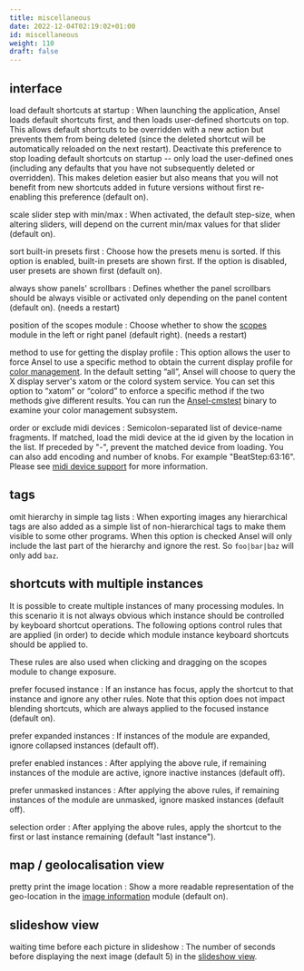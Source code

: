 ```yaml
---
title: miscellaneous
date: 2022-12-04T02:19:02+01:00
id: miscellaneous
weight: 110
draft: false
---
```


## interface

load default shortcuts at startup
: When launching the application, Ansel loads default shortcuts first, and then loads user-defined shortcuts on top. This allows default shortcuts to be overridden with a new action but prevents them from being deleted (since the deleted shortcut will be automatically reloaded on the next restart). Deactivate this preference to stop loading default shortcuts on startup -- only load the user-defined ones (including any defaults that you have not subsequently deleted or overridden). This makes deletion easier but also means that you will not benefit from new shortcuts added in future versions without first re-enabling this preference (default on).

scale slider step with min/max
: When activated, the default step-size, when altering sliders, will depend on the current min/max values for that slider (default on).

sort built-in presets first
: Choose how the presets menu is sorted. If this option is enabled, built-in presets are shown first. If the option is disabled, user presets are shown first (default on).

always show panels' scrollbars
: Defines whether the panel scrollbars should be always visible or activated only depending on the panel content (default on). (needs a restart)

position of the scopes module
: Choose whether to show the [scopes](../modules/utility-modules/shared/scopes.md) module in the left or right panel (default right). (needs a restart)

method to use for getting the display profile
: This option allows the user to force Ansel to use a specific method to obtain the current display profile for [color management](../color-management/_index.md). In the default setting “all”, Ansel will choose to query the X display server's xatom or the colord system service. You can set this option to “xatom” or “colord” to enforce a specific method if the two methods give different results. You can run the [Ansel-cmstest](../cli/Ansel-cmstest.md) binary to examine your color management subsystem.

order or exclude midi devices
: Semicolon-separated list of device-name fragments. If matched, load the midi device at the id given by the location in the list. If preceded by "-", prevent the matched device from loading. You can also add encoding and number of knobs. For example "BeatStep:63:16". Please see [midi device support](../special-topics/midi-device-support.md#additional-midi-configuration) for more information.

## tags

omit hierarchy in simple tag lists
: When exporting images any hierarchical tags are also added as a simple list of non-hierarchical tags to make them visible to some other programs. When this option is checked Ansel will only include the last part of the hierarchy and ignore the rest. So `foo|bar|baz` will only add `baz`.

## shortcuts with multiple instances

It is possible to create multiple instances of many processing modules. In this scenario it is not always obvious which instance should be controlled by keyboard shortcut operations. The following options control rules that are applied (in order) to decide which module instance keyboard shortcuts should be applied to.

These rules are also used when clicking and dragging on the scopes module to change exposure.

prefer focused instance
: If an instance has focus, apply the shortcut to that instance and ignore any other rules. Note that this option does not impact blending shortcuts, which are always applied to the focused instance (default on).

prefer expanded instances
: If instances of the module are expanded, ignore collapsed instances (default off).

prefer enabled instances
: After applying the above rule, if remaining instances of the module are active, ignore inactive instances (default off).

prefer unmasked instances
: After applying the above rules, if remaining instances of the module are unmasked, ignore masked instances (default off).

selection order
: After applying the above rules, apply the shortcut to the first or last instance remaining (default "last instance").

## map / geolocalisation view

pretty print the image location
: Show a more readable representation of the geo-location in the [image information](../modules/utility-modules/shared/image-information.md) module (default on).

## slideshow view

waiting time before each picture in slideshow
: The number of seconds before displaying the next image (default 5) in the [slideshow view](../views/slideshow/_index.md).
